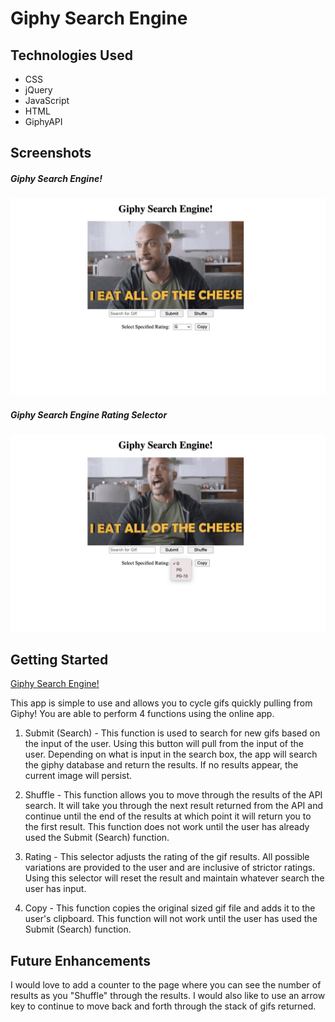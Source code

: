 # Giphy Search Engine

## Technologies Used

- CSS
- jQuery
- JavaScript
- HTML
- GiphyAPI

## Screenshots

##### *Giphy Search Engine!*
![Giphy Search Engine!](/images/giphy-search-engine.png "Giphy Search Engine")

##### *Giphy Search Engine Rating Selector*
![Giphy Search Engine Rating Selector](/images/rating-selector.png "Giphy Search Engine Rating Selector")


## Getting Started

[Giphy Search Engine!](https://jlb2137.github.io/)

This app is simple to use and allows you to cycle gifs quickly pulling from Giphy! You are able to perform 4 functions using the online app.

1. Submit (Search) - This function is used to search for new gifs based on the input of the user. Using this button will pull from the input of the user. Depending on what is input in the search box, the app will search the giphy database and return the results. If no results appear, the current image will persist.


2. Shuffle - This function allows you to move through the results of the API search. It will take you through the next result returned from the API and continue until the end of the results at which point it will return you to the first result. This function does not work until the user has already used the Submit (Search) function.

3. Rating - This selector adjusts the rating of the gif results. All possible variations are provided to the user and are inclusive of strictor ratings. Using this selector will reset the result and maintain whatever search the user has input.

4. Copy - This function copies the original sized gif file and adds it to the user's clipboard. This function will not work until the user has used the Submit (Search) function.


## Future Enhancements

I would love to add a counter to the page where you can see the number of results as you "Shuffle" through the results. I would also like to use an arrow key to continue to move back and forth through the stack of gifs returned.